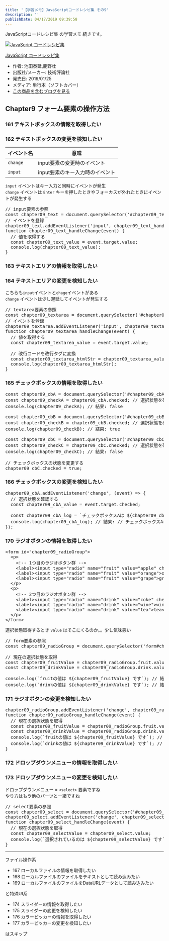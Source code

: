 ```yaml
---
title: '【学習メモ】JavaScriptコードレシピ集 その9'
description: ''
publishDate: 04/17/2019 09:39:58
---
```


<p>JavaScriptコードレシピ集 の学習メモ 続きです。</p>

<p><div class="hatena-asin-detail"><a href="http://www.amazon.co.jp/exec/obidos/ASIN/4297103680/hatena-blog-22/"><img src="https://cdn-ak.f.st-hatena.com/images/fotolife/j/jotaki/20190726/20190726111820.jpg" class="hatena-asin-detail-image" alt="JavaScript コードレシピ集" title="JavaScript コードレシピ集"></a><div class="hatena-asin-detail-info"><p class="hatena-asin-detail-title"><a href="http://www.amazon.co.jp/exec/obidos/ASIN/4297103680/hatena-blog-22/">JavaScript コードレシピ集</a></p><ul><li><span class="hatena-asin-detail-label">作者:</span> 池田泰延,鹿野壮</li><li><span class="hatena-asin-detail-label">出版社/メーカー:</span> 技術評論社</li><li><span class="hatena-asin-detail-label">発売日:</span> 2019/01/25</li><li><span class="hatena-asin-detail-label">メディア:</span> 単行本（ソフトカバー）</li><li><a href="http://d.hatena.ne.jp/asin/4297103680/hatena-blog-22" target="_blank">この商品を含むブログを見る</a></li></ul></div><div class="hatena-asin-detail-foot"></div></div></p>

<h2>Chapter9 フォーム要素の操作方法</h2>

<h3>161 テキストボックスの情報を取得したい</h3>

<h3>162 テキストボックスの変更を検知したい</h3>

<table>
<thead>
<tr>
<th> イベント名 </th>
<th> 意味                            </th>
</tr>
</thead>
<tbody>
<tr>
<td> <code>change</code>   </td>
<td> input要素の変更時のイベント     </td>
</tr>
<tr>
<td> <code>input</code>    </td>
<td> input要素のキー入力時のイベント </td>
</tr>
</tbody>
</table>

<p><code>input</code> イベントはキー入力と同時にイベントが発生 <br/>
<code>change</code> イベントは <code>Enter</code> キーを押したときやフォーカスが外れたときにイベントが発生する</p>

<pre class="code lang-javascript" data-lang="javascript" data-unlink><span class="synComment">// input要素の参照</span>
<span class="synStatement">const</span> chapter09_text = <span class="synStatement">document</span>.querySelector(<span class="synConstant">'#chapter09_text'</span>);
<span class="synComment">// イベントを登録</span>
chapter09_text.addEventListener(<span class="synConstant">'input'</span>, chapter09_text_handleChange);
<span class="synIdentifier">function</span> chapter09_text_handleChange(<span class="synStatement">event</span>) <span class="synIdentifier">{</span>
  <span class="synComment">// 値を取得する</span>
  <span class="synStatement">const</span> chapter09_text_value = <span class="synStatement">event</span>.target.value;
  console.log(chapter09_text_value);
<span class="synIdentifier">}</span>
</pre>

<h3>163 テキストエリアの情報を取得したい</h3>

<h3>164 テキストエリアの変更を検知したい</h3>

<p>こちらも<code>input</code>イベントと<code>chage</code>イベントがある<br/>
 <code>change</code> イベントは少し遅延してイベントが発生する</p>

<pre class="code lang-javascript" data-lang="javascript" data-unlink><span class="synComment">// textarea要素の参照</span>
<span class="synStatement">const</span> chapter09_textarea = <span class="synStatement">document</span>.querySelector(<span class="synConstant">'#chapter09_textarea'</span>);
<span class="synComment">// イベントを登録</span>
chapter09_textarea.addEventListener(<span class="synConstant">'input'</span>, chapter09_textarea_handleChange);
<span class="synIdentifier">function</span> chapter09_textarea_handleChange(<span class="synStatement">event</span>) <span class="synIdentifier">{</span>
  <span class="synComment">// 値を取得する</span>
  <span class="synStatement">const</span> chapter09_textarea_value = <span class="synStatement">event</span>.target.value;

  <span class="synComment">// 改行コードを改行タグに変換</span>
  <span class="synStatement">const</span> chapter09_textarea_htmlStr = chapter09_textarea_value.split(<span class="synSpecial">'\n'</span>).join(<span class="synConstant">'&lt;br /&gt;'</span>);
  console.log(chapter09_textarea_htmlStr);
<span class="synIdentifier">}</span>
</pre>

<h3>165 チェックボックスの情報を取得したい</h3>

<pre class="code lang-javascript" data-lang="javascript" data-unlink><span class="synStatement">const</span> chapter09_cbA = <span class="synStatement">document</span>.querySelector(<span class="synConstant">'#chapter09_cbA'</span>);
<span class="synStatement">const</span> chapter09_checkA = chapter09_cbA.checked; <span class="synComment">// 選択状態を確認</span>
console.log(chapter09_checkA); <span class="synComment">// 結果: false</span>

<span class="synStatement">const</span> chapter09_cbB = <span class="synStatement">document</span>.querySelector(<span class="synConstant">'#chapter09_cbB'</span>);
<span class="synStatement">const</span> chapter09_checkB = chapter09_cbB.checked; <span class="synComment">// 選択状態を確認</span>
console.log(chapter09_checkB); <span class="synComment">// 結果: true</span>

<span class="synStatement">const</span> chapter09_cbC = <span class="synStatement">document</span>.querySelector(<span class="synConstant">'#chapter09_cbC'</span>);
<span class="synStatement">const</span> chapter09_checkC = chapter09_cbC.checked; <span class="synComment">// 選択状態を確認</span>
console.log(chapter09_checkC); <span class="synComment">// 結果: false</span>

<span class="synComment">// チェックボックスの状態を変更する</span>
chapter09_cbC.checked = <span class="synConstant">true</span>;
</pre>

<h3>166 チェックボックスの変更を検知したい</h3>

<pre class="code lang-javascript" data-lang="javascript" data-unlink>chapter09_cbA.addEventListener(<span class="synConstant">'change'</span>, (<span class="synStatement">event</span>) =&gt; <span class="synIdentifier">{</span>
  <span class="synComment">// 選択状態を確認する</span>
  <span class="synStatement">const</span> chapter09_cbA_value = <span class="synStatement">event</span>.target.checked;

  <span class="synStatement">const</span> chapter09_cbA_log = `チェックボックスAは $<span class="synIdentifier">{</span>chapter09_cbA_value<span class="synIdentifier">}</span> になりました`;
  console.log(chapter09_cbA_log); <span class="synComment">// 結果: // チェックボックスAは true/false になりました</span>
<span class="synIdentifier">}</span>);
</pre>

<h3>170 ラジオボタンの情報を取得したい</h3>

<pre class="code lang-html" data-lang="html" data-unlink><span class="synIdentifier">&lt;</span><span class="synStatement">form</span><span class="synIdentifier"> </span><span class="synType">id</span><span class="synIdentifier">=</span><span class="synConstant">&quot;chapter09_radioGroup&quot;</span><span class="synIdentifier">&gt;</span>
  <span class="synIdentifier">&lt;</span><span class="synStatement">p</span><span class="synIdentifier">&gt;</span>
    <span class="synComment">&lt;!-- 1つ目のラジオボタン群 --&gt;</span>
    <span class="synIdentifier">&lt;</span><span class="synStatement">label</span><span class="synIdentifier">&gt;&lt;</span><span class="synStatement">input</span><span class="synIdentifier"> </span><span class="synType">type</span><span class="synIdentifier">=</span><span class="synConstant">&quot;radio&quot;</span><span class="synIdentifier"> </span><span class="synType">name</span><span class="synIdentifier">=</span><span class="synConstant">&quot;fruit&quot;</span><span class="synIdentifier"> </span><span class="synType">value</span><span class="synIdentifier">=</span><span class="synConstant">&quot;apple&quot;</span><span class="synIdentifier"> </span><span class="synType">checked</span><span class="synIdentifier">&gt;</span>apple<span class="synIdentifier">&lt;/</span><span class="synStatement">label</span><span class="synIdentifier">&gt;</span>
    <span class="synIdentifier">&lt;</span><span class="synStatement">label</span><span class="synIdentifier">&gt;&lt;</span><span class="synStatement">input</span><span class="synIdentifier"> </span><span class="synType">type</span><span class="synIdentifier">=</span><span class="synConstant">&quot;radio&quot;</span><span class="synIdentifier"> </span><span class="synType">name</span><span class="synIdentifier">=</span><span class="synConstant">&quot;fruit&quot;</span><span class="synIdentifier"> </span><span class="synType">value</span><span class="synIdentifier">=</span><span class="synConstant">&quot;orange&quot;</span><span class="synIdentifier">&gt;</span>orange<span class="synIdentifier">&lt;/</span><span class="synStatement">label</span><span class="synIdentifier">&gt;</span>
    <span class="synIdentifier">&lt;</span><span class="synStatement">label</span><span class="synIdentifier">&gt;&lt;</span><span class="synStatement">input</span><span class="synIdentifier"> </span><span class="synType">type</span><span class="synIdentifier">=</span><span class="synConstant">&quot;radio&quot;</span><span class="synIdentifier"> </span><span class="synType">name</span><span class="synIdentifier">=</span><span class="synConstant">&quot;fruit&quot;</span><span class="synIdentifier"> </span><span class="synType">value</span><span class="synIdentifier">=</span><span class="synConstant">&quot;grape&quot;</span><span class="synIdentifier">&gt;</span>grape<span class="synIdentifier">&lt;/</span><span class="synStatement">label</span><span class="synIdentifier">&gt;</span>
  <span class="synIdentifier">&lt;/</span><span class="synStatement">p</span><span class="synIdentifier">&gt;</span>
  <span class="synIdentifier">&lt;</span><span class="synStatement">p</span><span class="synIdentifier">&gt;</span>
    <span class="synComment">&lt;!-- 2つ目のラジオボタン群 --&gt;</span>
    <span class="synIdentifier">&lt;</span><span class="synStatement">label</span><span class="synIdentifier">&gt;&lt;</span><span class="synStatement">input</span><span class="synIdentifier"> </span><span class="synType">type</span><span class="synIdentifier">=</span><span class="synConstant">&quot;radio&quot;</span><span class="synIdentifier"> </span><span class="synType">name</span><span class="synIdentifier">=</span><span class="synConstant">&quot;drink&quot;</span><span class="synIdentifier"> </span><span class="synType">value</span><span class="synIdentifier">=</span><span class="synConstant">&quot;coke&quot;</span><span class="synIdentifier"> </span><span class="synType">checked</span><span class="synIdentifier">&gt;</span>coke<span class="synIdentifier">&lt;/</span><span class="synStatement">label</span><span class="synIdentifier">&gt;</span>
    <span class="synIdentifier">&lt;</span><span class="synStatement">label</span><span class="synIdentifier">&gt;&lt;</span><span class="synStatement">input</span><span class="synIdentifier"> </span><span class="synType">type</span><span class="synIdentifier">=</span><span class="synConstant">&quot;radio&quot;</span><span class="synIdentifier"> </span><span class="synType">name</span><span class="synIdentifier">=</span><span class="synConstant">&quot;drink&quot;</span><span class="synIdentifier"> </span><span class="synType">value</span><span class="synIdentifier">=</span><span class="synConstant">&quot;wine&quot;</span><span class="synIdentifier">&gt;</span>wine<span class="synIdentifier">&lt;/</span><span class="synStatement">label</span><span class="synIdentifier">&gt;</span>
    <span class="synIdentifier">&lt;</span><span class="synStatement">label</span><span class="synIdentifier">&gt;&lt;</span><span class="synStatement">input</span><span class="synIdentifier"> </span><span class="synType">type</span><span class="synIdentifier">=</span><span class="synConstant">&quot;radio&quot;</span><span class="synIdentifier"> </span><span class="synType">name</span><span class="synIdentifier">=</span><span class="synConstant">&quot;drink&quot;</span><span class="synIdentifier"> </span><span class="synType">value</span><span class="synIdentifier">=</span><span class="synConstant">&quot;tea&quot;</span><span class="synIdentifier">&gt;</span>tea<span class="synIdentifier">&lt;/</span><span class="synStatement">label</span><span class="synIdentifier">&gt;</span>
  <span class="synIdentifier">&lt;/</span><span class="synStatement">p</span><span class="synIdentifier">&gt;</span>
<span class="synIdentifier">&lt;/</span><span class="synStatement">form</span><span class="synIdentifier">&gt;</span>
</pre>

<p>選択状態取得するとき <code>value</code> はそこにくるのか。。少し気味悪い</p>

<pre class="code lang-javascript" data-lang="javascript" data-unlink><span class="synComment">// form要素の参照</span>
<span class="synStatement">const</span> chapter09_radioGroup = <span class="synStatement">document</span>.querySelector(<span class="synConstant">'form#chapter09_radioGroup'</span>);

<span class="synComment">// 現在の選択状態を取得</span>
<span class="synStatement">const</span> chapter09_fruitValue = chapter09_radioGroup.fruit.value;
<span class="synStatement">const</span> chapter09_drinkValue = chapter09_radioGroup.drink.value;

console.log(`fruitの値は $<span class="synIdentifier">{</span>chapter09_fruitValue<span class="synIdentifier">}</span> です`); <span class="synComment">// 結果: fruitの値は apple です</span>
console.log(`drinkの値は $<span class="synIdentifier">{</span>chapter09_drinkValue<span class="synIdentifier">}</span> です`); <span class="synComment">// 結果: drinkの値は coke です</span>
</pre>

<h3>171 ラジオボタンの変更を検知したい</h3>

<pre class="code lang-javascript" data-lang="javascript" data-unlink>chapter09_radioGroup.addEventListener(<span class="synConstant">'change'</span>, chapter09_radioGroup_handleChange);
<span class="synIdentifier">function</span> chapter09_radioGroup_handleChange(<span class="synStatement">event</span>) <span class="synIdentifier">{</span>
  <span class="synComment">// 現在の選択状態を取得</span>
  <span class="synStatement">const</span> chapter09_fruitValue = chapter09_radioGroup.fruit.value;
  <span class="synStatement">const</span> chapter09_drinkValue = chapter09_radioGroup.drink.value;
  console.log(`fruitの値は $<span class="synIdentifier">{</span>chapter09_fruitValue<span class="synIdentifier">}</span> です`); <span class="synComment">// 結果: fruitの値は apple です</span>
  console.log(`drinkの値は $<span class="synIdentifier">{</span>chapter09_drinkValue<span class="synIdentifier">}</span> です`); <span class="synComment">// 結果: drinkの値は coke です</span>
<span class="synIdentifier">}</span>
</pre>

<h3>172 ドロップダウンメニューの情報を取得したい</h3>

<h3>173 ドロップダウンメニューの変更を検知したい</h3>

<p>ドロップダウンメニュー = <code>&lt;select&gt;</code> 要素ですね<br/>
やり方はもう他のパーツと一緒ですね</p>

<pre class="code lang-javascript" data-lang="javascript" data-unlink><span class="synComment">// select要素の参照</span>
<span class="synStatement">const</span> chapter09_select = <span class="synStatement">document</span>.querySelector(<span class="synConstant">'#chapter09_select'</span>);
chapter09_select.addEventListener(<span class="synConstant">'change'</span>, chapter09_select_handleChange);
<span class="synIdentifier">function</span> chapter09_select_handleChange(<span class="synStatement">event</span>) <span class="synIdentifier">{</span>
  <span class="synComment">// 現在の選択状態を取得</span>
  <span class="synStatement">const</span> chapter09_selectValue = chapter09_select.value;
  console.log(`選択されているのは $<span class="synIdentifier">{</span>chapter09_selectValue<span class="synIdentifier">}</span> です`); <span class="synComment">// 結果: fruitの値は apple です</span>
<span class="synIdentifier">}</span>
</pre>

<hr />

<p>ファイル操作系</p>

<ul>
<li>167 ローカルファイルの情報を取得したい</li>
<li>168 ローカルファイルのファイルをテキストとして読み込みたい</li>
<li>169 ローカルファイルのファイルをDataURLデータとして読み込みたい</li>
</ul>

<p>と特殊UI系</p>

<ul>
<li>174 スライダーの情報を取得したい</li>
<li>175 スライダーの変更を検知したい</li>
<li>176 カラーピッカーの情報を取得したい</li>
<li>177 カラーピッカーの変更を検知したい</li>
</ul>

<p>はスキップ</p>
